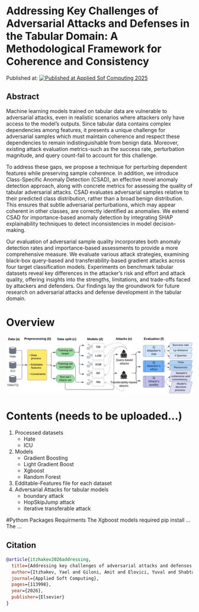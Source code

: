 # Addressing Key Challenges of Adversarial Attacks and Defenses in the Tabular Domain: A Methodological Framework for Coherence and Consistency

Published at: [![Published at Applied Sof Computing 2025](https://img.shields.io/badge/Applied_Soft_Computing_Jurnal_2025-blue.svg)](https://doi.org/10.1016/j.asoc.2025.113998)

## Abstract

Machine learning models trained on tabular data are vulnerable to adversarial attacks, even in realistic scenarios where attackers only have access to the model’s outputs. Since tabular data contains complex dependencies among features, it presents a unique challenge for adversarial samples which must maintain coherence and respect these dependencies to remain indistinguishable from benign data. Moreover, existing attack evaluation metrics-such as the success rate, perturbation magnitude, and query count-fail to account for this challenge.

To address these gaps, we propose a technique for perturbing dependent features while preserving sample coherence. In addition, we introduce Class-Specific Anomaly Detection (CSAD), an effective novel anomaly detection approach, along with concrete metrics for assessing the quality of tabular adversarial attacks. CSAD evaluates adversarial samples relative to their predicted class distribution, rather than a broad benign distribution. This ensures that subtle adversarial perturbations, which may appear coherent in other classes, are correctly identified as anomalies. We extend CSAD for importance-based anomaly detection by integrating SHAP explainability techniques to detect inconsistencies in model decision-making.

Our evaluation of adversarial sample quality incorporates both anomaly detection rates and importance-based assessments to provide a more comprehensive measure. We evaluate various attack strategies, examining black-box query-based and transferability-based gradient attacks across four target classification models. Experiments on benchmark tabular datasets reveal key differences in the attacker’s risk and effort and attack quality, offering insights into the strengths, limitations, and trade-offs faced by attackers and defenders. Our findings lay the groundwork for future research on adversarial attacks and defense development in the tabular domain.

# Overview
![screenshot](paper_overview.png)

# Contents (needs to be uploaded...)
1. Processed datasets
    * Hate
    * ICU
2. Models
    * Gradient Boosting
    * Light Gradient Boost
    * Xgboost
    * Random Forest
3. Edditable-Features file for each dataset
4. Adversarial Attacks for tabular models
    * boundary attack
    * HopSkipJump attack
    * iterative transferable attack

#Pythom Packages Requirments
The Xgboost models required pip install ...
The ...

## Citation

```bibtex
@article{itzhakev2026addressing,
  title={Addressing key challenges of adversarial attacks and defenses in the tabular domain: A methodological framework for coherence and consistency},
  author={Itzhakev, Yael and Giloni, Amit and Elovici, Yuval and Shabtai, Asaf},
  journal={Applied Soft Computing},
  pages={113998},
  year={2026},
  publisher={Elsevier}
}
```
